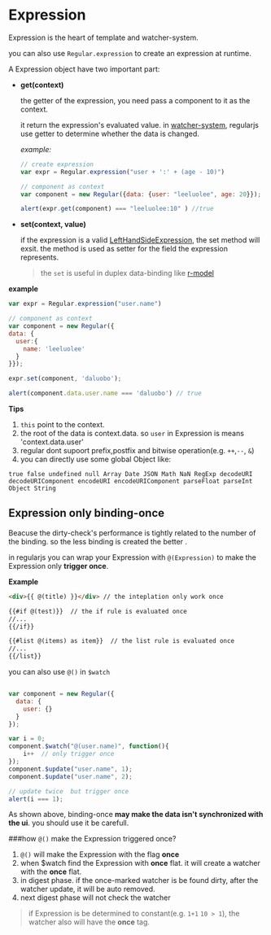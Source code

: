 # Expression

Expression is the heart of  template and watcher-system.


<a name="expression"></a>
you can also use `Regular.expression` to create an expression at runtime.


A Expression object have two important part:

* __get(context)__

  the getter of the expression, you need pass a component to it as the context. 

  it return the expression's evaluated value. in [watcher-system](../core/binding.md), regularjs use getter to determine whether the data is changed.


  _example:_
  ```js
  // create expression
  var expr = Regular.expression("user + ':' + (age - 10)")

  // component as context
  var component = new Regular({data: {user: "leeluolee", age: 20}});

  alert(expr.get(component) === "leeluolee:10" ) //true

  ```


* __set(context, value)__ 

  if the expression is a valid [LeftHandSideExpression](http://es5.github.io/#x11.2), the set method will exsit. the method is used as setter for the field the expression represents.

  > the `set` is useful in duplex data-binding like [r-model](../core/directive.html#1-r-model-)

__example__

  ```javascript
  var expr = Regular.expression("user.name")

  // component as context
  var component = new Regular({
  data: {
    user:{
      name: 'leeluolee'
    }
  }});

  expr.set(component, 'daluobo');

  alert(component.data.user.name === 'daluobo') // true

  ```

  __Tips__

  1. `this` point to the context.
  2. the root of the data is context.data. so `user` in Expression is means 'context.data.user'
  3. regular dont supoort prefix,postfix and bitwise operation(e.g. `++`,`--`, `&`)
  4. you can directly use some global Object like:
    
    true false undefined null Array Date JSON Math NaN RegExp decodeURI decodeURIComponent encodeURI encodeURIComponent parseFloat parseInt Object String


## Expression only binding-once

Beacuse the dirty-check's performance is tightly related to the number of the binding. so the less binding is created the better .

in regularjs you can wrap your Expression with `@(Expression)` to  make the Expression only __trigger once__. 

__Example__

```html
<div>{{ @(title) }}</div> // the inteplation only work once

{{#if @(test)}}  // the if rule is evaluated once
//...
{{/if}}

{{#list @(items) as item}}  // the list rule is evaluated once
//...
{{/list}}

```

you can also use `@()`  in `$watch`

```javascript

var component = new Regular({
  data: {
    user: {}
  }
});

var i = 0;
component.$watch("@(user.name)", function(){
    i++  // only trigger once
});
component.$update("user.name", 1);
component.$update("user.name", 2);

// update twice  but trigger once
alert(i === 1);
```

As shown above, binding-once __may make the data isn't synchronized with the ui__. you should use it be carefull.


###how `@()` make the Expression triggered once?

 1. `@()` will make the Expression with the flag __once__
 2. when $watch find the Expression with __once__ flat. it will create a watcher with the __once__ flat.
 3. in digest phase. if the once-marked watcher is be found dirty, after the watcher update, it will be auto removed.
 4. next digest phase will not check the watcher

> if Expression is be determined to constant(e.g. `1+1` `10 > 1`), the watcher also will have the __once__ tag.

